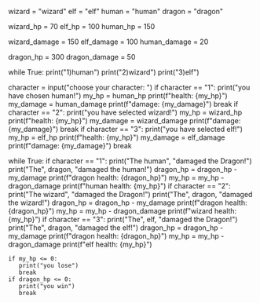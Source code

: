 wizard = "wizard"
elf = "elf"
human = "human"
dragon = "dragon"

wizard_hp = 70
elf_hp = 100
human_hp = 150

wizard_damage = 150
elf_damage = 100
human_damage = 20

dragon_hp = 300
dragon_damage = 50


while True:
   print("1)human")
   print("2)wizard")
   print("3)elf")
   
   character = input("choose your character: ")
   if character == "1":
       print("you have chosen human!")
       my_hp = human_hp 
       print(f"health: {my_hp}")
       my_damage = human_damage
       print(f"damage: {my_damage}")
       break
   if character == "2":
       print("you have selected wizard!")
       my_hp = wizard_hp 
       print(f"health: {my_hp}")
       my_damage = wizard_damage
       print(f"damage: {my_damage}")
       break
   if character == "3":
       print("you have selected elf!")
       my_hp = elf_hp 
       print(f"health: {my_hp}")
       my_damage = elf_damage
       print(f"damage: {my_damage}")
       break

while True:
    if character == "1":
       print("The human", "damaged the Dragon!")
       print("The", dragon, "damaged the human!")
       dragon_hp = dragon_hp - my_damage
       print(f"dragon health: {dragon_hp}")
       my_hp = my_hp - dragon_damage
       print(f"human health: {my_hp}")
    if character == "2":
      print("The wizard", "damaged the Dragon!")
      print("The", dragon, "damaged the wizard!")
      dragon_hp = dragon_hp - my_damage
      print(f"dragon health: {dragon_hp}")
      my_hp = my_hp - dragon_damage
      print(f"wizard health: {my_hp}")
    if character == "3":
      print("The", elf, "damaged the Dragon!")
      print("The", dragon, "damaged the elf!")
      dragon_hp = dragon_hp - my_damage
      print(f"dragon health: {dragon_hp}")
      my_hp = my_hp - dragon_damage
      print(f"elf health: {my_hp}")
    
    
    if my_hp <= 0:
       print("you lose")
       break
    if dragon_hp <= 0:
       print("you win")
       break
    
